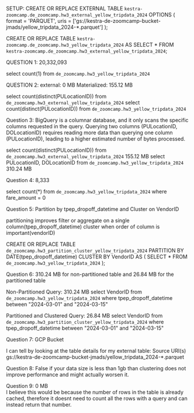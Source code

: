 SETUP:
  CREATE OR REPLACE EXTERNAL TABLE `kestra-zoomcamp.de_zoomcamp.hw3_external_yellow_tripdata_2024`
  OPTIONS (
    format = 'PARQUET',
    uris = ['gs://kestra-de-zoomcamp-bucket-jmads/yellow_tripdata_2024-*.parquet']
  );

  CREATE OR REPLACE TABLE `kestra-zoomcamp.de_zoomcamp.hw3_yellow_tripdata_2024`
  AS SELECT * FROM `kestra-zoomcamp.de_zoomcamp.hw3_external_yellow_tripdata_2024`;

QUESTION 1: 20,332,093

  select count(1) from `de_zoomcamp.hw3_yellow_tripdata_2024`

QUESTION 2: external: 0 MB
        Materialized: 155.12 MB

  select count(distinct(PULocationID)) from `de_zoomcamp.hw3_external_yellow_tripdata_2024`
  select count(distinct(PULocationID)) from `de_zoomcamp.hw3_yellow_tripdata_2024`

Question 3: BigQuery is a columnar database, and it only scans the specific columns requested in the query. Querying two columns (PULocationID, DOLocationID) requires reading more data than querying one column (PULocationID), leading to a higher estimated number of bytes processed.

  select count(distinct(PULocationID)) from `de_zoomcamp.hw3_external_yellow_tripdata_2024`
    155.12 MB
  select PULocationID, DOLocationID from `de_zoomcamp.hw3_yellow_tripdata_2024`
    310.24 MB
  
Question 4: 8,333

  select count(*) from `de_zoomcamp.hw3_yellow_tripdata_2024`
  where fare_amount = 0

Question 5: Partition by tpep_dropoff_datetime and Cluster on VendorID

  partitioning improves filter or aggregate on a single column(tpep_dropoff_datetime)
  cluster when order of column is important(vendorID)

  CREATE OR REPLACE TABLE `de_zoomcamp.hw3_partition_cluster_yellow_tripdata_2024`
  PARTITION BY DATE(tpep_dropoff_datetime)
  CLUSTER BY VendorID AS (
    SELECT * FROM `de_zoomcamp.hw3_yellow_tripdata_2024`
  );
  
Question 6: 310.24 MB for non-partitioned table and 26.84 MB for the partitioned table

  Non-Partitioned Query: 310.24 MB
    select VendorID from `de_zoomcamp.hw3_yellow_tripdata_2024`
    where tpep_dropoff_datetime between "2024-03-01" and "2024-03-15"

  Partitioned and Clustered Query: 26.84 MB
    select VendorID from `de_zoomcamp.hw3_partition_cluster_yellow_tripdata_2024`
    where tpep_dropoff_datetime between "2024-03-01" and "2024-03-15"

Question 7: GCP Bucket

  I can tell by looking at the table details for my external table: 
    Source URI(s) gs://kestra-de-zoomcamp-bucket-jmads/yellow_tripdata_2024-*.parquet


Question 8: False
  if your data size is less than 1gb than clustering does not improve performance and might actually worsen it.

Question 9: 0 MB  
  I believe this would be because the number of rows in the table is already cached, therefore it doesnt need to count all the rows with a query and can instead return that number.